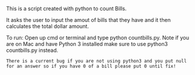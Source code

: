 This is a script created with python to count Bills.

It asks the user to input the amout of bills that they have and it then calculates the total dollar amount.


To run:
	Open up cmd or terminal and type python countbills.py. 
	Note if you are on Mac and have Python 3 installed make sure to use python3 countbills.py instead. 

	There is a current bug if you are not using python3 and you put null for an answer so if you have 0 of a bill please put 0 until fix!

